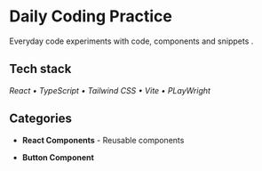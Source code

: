 # Daily Coding Practice

Everyday code experiments with code, components and snippets .

## Tech stack

_React • TypeScript • Tailwind CSS • Vite • PLayWright_

## Categories

- **React Components** - Reusable components

* **Button Component**
